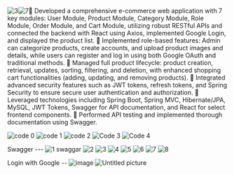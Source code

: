 ![3](https://github.com/user-attachments/assets/62da8fb0-242c-42fd-9160-42986bec49a4)![7](https://github.com/user-attachments/assets/063577ee-ed59-439e-be10-564f1177ec33) Developed a comprehensive e-commerce web application with 7 key modules: User Module, Product 
Module, Category Module, Role Module, Order Module, and Cart Module, utilizing robust RESTful APIs and 
connected the backend with React using Axios, implemented Google Login, and displayed the product list. 
 Implemented role-based features: Admin can categorize products, create accounts, and upload product images 
and details, while users can register and log in using both Google OAuth and traditional methods. 
 Managed full product lifecycle: product creation, retrieval, updates, sorting, filtering, and deletion, with 
enhanced shopping cart functionalities (adding, updating, and removing products). 
 Integrated advanced security features such as JWT tokens, refresh tokens, and Spring Security to ensure 
secure user authentication and authorization. 
 Leveraged technologies including Spring Boot, Spring MVC, Hibernate/JPA, MySQL, JWT Tokens, Swagger 
for API documentation, and React for select frontend components. 
 Performed API testing and implemented thorough documentation using Swagger.




![code 0](https://github.com/user-attachments/assets/e16839c8-029e-4c6b-b500-8a25f2628f00)
![code 1](https://github.com/user-attachments/assets/e21abd24-8a61-49ee-adb3-f5e94f217cc2)
![code 2](https://github.com/user-attachments/assets/e03d0127-d6f6-4727-8464-98d2bb5d1117)
![Code 3](https://github.com/user-attachments/assets/9c7e8ca8-60a8-477e-832a-7c2c035dcfa4)
![Code 4](https://github.com/user-attachments/assets/c49bf223-d18d-4df9-b888-836763d1241a)

Swagger ---
![1 swaggar](https://github.com/user-attachments/assets/7fa77661-634c-4594-9ab9-8a10325df314)
![2](https://github.com/user-attachments/assets/edb92dcd-8be0-4731-9631-b637b4bd63f4)
![3](https://github.com/user-attachments/assets/9e384d94-1d55-46ff-8fe9-60edaa185cb5)
![4](https://github.com/user-attachments/assets/e0a64e10-e9bc-4789-8d50-59e941344e55)
![5](https://github.com/user-attachments/assets/8c10c302-82dd-44aa-a299-424c4fbf3177)
![6](https://github.com/user-attachments/assets/710c9ba1-0101-4f72-8c80-fb6e98140ac3)
![7](https://github.com/user-attachments/assets/f5c1b9be-7abb-43b2-b889-f4e95b40059f)
![8](https://github.com/user-attachments/assets/10a41bd3-0c54-4e56-a389-22bb329f6ac8)

Login with Google --
![image](https://github.com/user-attachments/assets/d2f71b74-2632-464b-98d0-530e0a4930ec)
![Untitled picture](https://github.com/user-attachments/assets/7dec0ddd-ec88-4b06-ab13-a4c3a0197f53)







